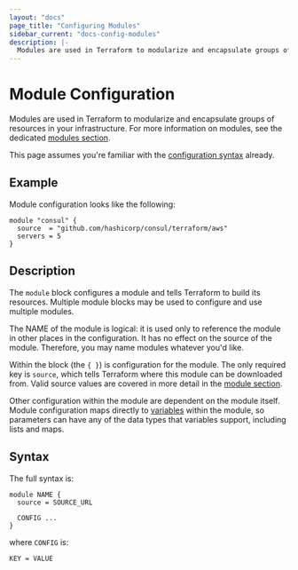 ```yaml
---
layout: "docs"
page_title: "Configuring Modules"
sidebar_current: "docs-config-modules"
description: |-
  Modules are used in Terraform to modularize and encapsulate groups of resources in your infrastructure. For more information on modules, see the dedicated modules section.
---
```


# Module Configuration

Modules are used in Terraform to modularize and encapsulate groups of
resources in your infrastructure. For more information on modules, see
the dedicated
[modules section](docs/modules/index.html).

This page assumes you're familiar with the
[configuration syntax](docs/configuration/syntax.html)
already.

## Example

Module configuration looks like the following:

```hcl
module "consul" {
  source  = "github.com/hashicorp/consul/terraform/aws"
  servers = 5
}
```

## Description

The `module` block configures a module and tells Terraform to build
its resources. Multiple module blocks may be used to configure and use
multiple modules.

The NAME of the module is logical: it is used only to reference the
module in other places in the configuration. It has no effect on the
source of the module. Therefore, you may name modules whatever you'd like.

Within the block (the `{ }`) is configuration for the module.
The only required key is `source`, which tells Terraform where this module
can be downloaded from. Valid source values are covered in more detail
in the
[module section](docs/modules/index.html).

Other configuration within the module are dependent on the module itself.
Module configuration maps directly to
[variables](docs/configuration/variables.html) within the module, so
parameters can have any of the data types that variables support, including
lists and maps.

## Syntax

The full syntax is:

```text
module NAME {
  source = SOURCE_URL

  CONFIG ...
}
```

where `CONFIG` is:

```text
KEY = VALUE
```
